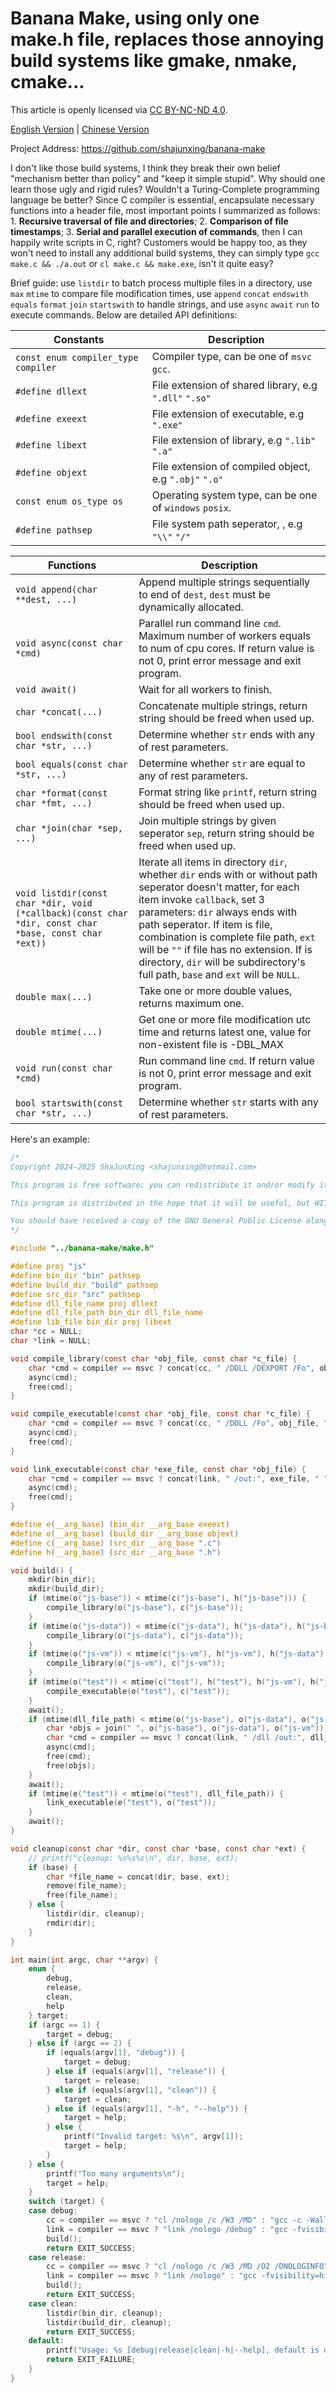 # Banana Make, using only one make.h file, replaces those annoying build systems like gmake, nmake, cmake...

This article is openly licensed via [CC BY-NC-ND 4.0](https://creativecommons.org/licenses/by-nc-nd/4.0/).

[English Version](README.md) | [Chinese Version](README_zhCN.md)

Project Address: <https://github.com/shajunxing/banana-make>

I don't like those build systems, I think they break their own belief "mechanism better than policy" and "keep it simple stupid". Why should one learn those ugly and rigid rules? Wouldn't a Turing-Complete programming language be better? Since C compiler is essential, encapsulate necessary functions into a header file, most important points I summarized as follows: 1. **Recursive traversal of file and directories**; 2. **Comparison of file timestamps**; 3. **Serial and parallel execution of commands**, then I can happily write scripts in C, right? Customers would be happy too, as they won't need to install any additional build systems, they can simply type `gcc make.c && ./a.out` or `cl make.c && make.exe`, isn't it quite easy?

Brief guide: use `listdir` to batch process multiple files in a directory, use `max` `mtime` to compare file modification times, use `append` `concat` `endswith` `equals` `format` `join` `startswith` to handle strings, and use `async` `await` `run` to execute commands. Below are detailed API definitions:

|Constants|Description|
|-|-|
|`const enum compiler_type compiler`|Compiler type, can be one of `msvc` `gcc`.|
|`#define dllext`|File extension of shared library, e.g `".dll"` `".so"`|
|`#define exeext`|File extension of executable, e.g `".exe"`|
|`#define libext`|File extension of library, e.g `".lib"` `".a"`|
|`#define objext`|File extension of compiled object, e.g `".obj"` `".o"`|
|`const enum os_type os`|Operating system type, can be one of `windows` `posix`.|
|`#define pathsep`|File system path seperator, , e.g `"\\"` `"/"`|

|Functions|Description|
|-|-|
|`void append(char **dest, ...)`|Append multiple strings sequentially to end of `dest`, `dest` must be dynamically allocated.|
|`void async(const char *cmd)`|Parallel run command line `cmd`. Maximum number of workers equals to num of cpu cores. If return value is not 0, print error message and exit program.|
|`void await()`|Wait for all workers to finish.|
|`char *concat(...)`|Concatenate multiple strings, return string should be freed when used up.|
|`bool endswith(const char *str, ...)`|Determine whether `str` ends with any of rest parameters.|
|`bool equals(const char *str, ...)`|Determine whether `str` are equal to any of rest parameters.|
|`char *format(const char *fmt, ...)`|Format string like `printf`, return string should be freed when used up.|
|`char *join(char *sep, ...)`|Join multiple strings by given seperator `sep`, return string should be freed when used up.|
|`void listdir(const char *dir, void (*callback)(const char *dir, const char *base, const char *ext))`|Iterate all items in directory `dir`, whether `dir` ends with or without path seperator doesn't matter, for each item invoke `callback`, set 3 parameters: `dir` always ends with path seperator. If item is file, combination is complete file path, `ext` will be `""` if file has no extension. If is directory, `dir` will be subdirectory's full path, `base` and `ext` will be `NULL`.|
|`double max(...)`|Take one or more double values, returns maximum one.|
|`double mtime(...)`|Get one or more file modification utc time and returns latest one, value for non-existent file is -DBL_MAX|
|`void run(const char *cmd)`|Run command line `cmd`. If return value is not 0, print error message and exit program.|
|`bool startswith(const char *str, ...)`|Determine whether `str` starts with any of rest parameters.|

Here's an example:

```c
/*
Copyright 2024-2025 ShaJunXing <shajunxing@hotmail.com>

This program is free software: you can redistribute it and/or modify it under the terms of the GNU General Public License as published by the Free Software Foundation, either version 3 of the License, or (at your option) any later version.

This program is distributed in the hope that it will be useful, but WITHOUT ANY WARRANTY; without even the implied warranty of MERCHANTABILITY or FITNESS FOR A PARTICULAR PURPOSE. See the GNU General Public License for more details.

You should have received a copy of the GNU General Public License along with this program. If not, see <https://www.gnu.org/licenses/>.
*/

#include "../banana-make/make.h"

#define proj "js"
#define bin_dir "bin" pathsep
#define build_dir "build" pathsep
#define src_dir "src" pathsep
#define dll_file_name proj dllext
#define dll_file_path bin_dir dll_file_name
#define lib_file bin_dir proj libext
char *cc = NULL;
char *link = NULL;

void compile_library(const char *obj_file, const char *c_file) {
    char *cmd = compiler == msvc ? concat(cc, " /DDLL /DEXPORT /Fo", obj_file, " ", c_file) : concat(cc, " -D DLL -D EXPORT -o ", obj_file, " ", c_file);
    async(cmd);
    free(cmd);
}

void compile_executable(const char *obj_file, const char *c_file) {
    char *cmd = compiler == msvc ? concat(cc, " /DDLL /Fo", obj_file, " ", c_file) : concat(cc, " -D DLL -o ", obj_file, " ", c_file);
    async(cmd);
    free(cmd);
}

void link_executable(const char *exe_file, const char *obj_file) {
    char *cmd = compiler == msvc ? concat(link, " /out:", exe_file, " ", obj_file, " ", lib_file) : concat(link, " -o ", exe_file, " ", obj_file, " -L", bin_dir, " -l:", dll_file_name);
    async(cmd);
    free(cmd);
}

#define e(__arg_base) (bin_dir __arg_base exeext)
#define o(__arg_base) (build_dir __arg_base objext)
#define c(__arg_base) (src_dir __arg_base ".c")
#define h(__arg_base) (src_dir __arg_base ".h")

void build() {
    mkdir(bin_dir);
    mkdir(build_dir);
    if (mtime(o("js-base")) < mtime(c("js-base"), h("js-base"))) {
        compile_library(o("js-base"), c("js-base"));
    }
    if (mtime(o("js-data")) < mtime(c("js-data"), h("js-data"), h("js-base"))) {
        compile_library(o("js-data"), c("js-data"));
    }
    if (mtime(o("js-vm")) < mtime(c("js-vm"), h("js-vm"), h("js-data"), h("js-base"))) {
        compile_library(o("js-vm"), c("js-vm"));
    }
    if (mtime(o("test")) < mtime(c("test"), h("test"), h("js-vm"), h("js-data"), h("js-base"))) {
        compile_executable(o("test"), c("test"));
    }
    await();
    if (mtime(dll_file_path) < mtime(o("js-base"), o("js-data"), o("js-vm"))) {
        char *objs = join(" ", o("js-base"), o("js-data"), o("js-vm"));
        char *cmd = compiler == msvc ? concat(link, " /dll /out:", dll_file_path, " ", objs) : concat(link, " -shared -o ", dll_file_path, " ", objs);
        async(cmd);
        free(cmd);
        free(objs);
    }
    await();
    if (mtime(e("test")) < mtime(o("test"), dll_file_path)) {
        link_executable(e("test"), o("test"));
    }
    await();
}

void cleanup(const char *dir, const char *base, const char *ext) {
    // printf("cleanup: %s%s%s\n", dir, base, ext);
    if (base) {
        char *file_name = concat(dir, base, ext);
        remove(file_name);
        free(file_name);
    } else {
        listdir(dir, cleanup);
        rmdir(dir);
    }
}

int main(int argc, char **argv) {
    enum {
        debug,
        release,
        clean,
        help
    } target;
    if (argc == 1) {
        target = debug;
    } else if (argc == 2) {
        if (equals(argv[1], "debug")) {
            target = debug;
        } else if (equals(argv[1], "release")) {
            target = release;
        } else if (equals(argv[1], "clean")) {
            target = clean;
        } else if (equals(argv[1], "-h", "--help")) {
            target = help;
        } else {
            printf("Invalid target: %s\n", argv[1]);
            target = help;
        }
    } else {
        printf("Too many arguments\n");
        target = help;
    }
    switch (target) {
    case debug:
        cc = compiler == msvc ? "cl /nologo /c /W3 /MD" : "gcc -c -Wall";
        link = compiler == msvc ? "link /nologo /debug" : "gcc -fvisibility=hidden -fvisibility-inlines-hidden -static -static-libgcc";
        build();
        return EXIT_SUCCESS;
    case release:
        cc = compiler == msvc ? "cl /nologo /c /W3 /MD /O2 /DNOLOGINFO" : "gcc -c -Wall -O3 -DNOLOGINFO";
        link = compiler == msvc ? "link /nologo" : "gcc -fvisibility=hidden -fvisibility-inlines-hidden -static -static-libgcc -s -Wl,--exclude-all-symbols";
        build();
        return EXIT_SUCCESS;
    case clean:
        listdir(bin_dir, cleanup);
        listdir(build_dir, cleanup);
        return EXIT_SUCCESS;
    default:
        printf("Usage: %s [debug|release|clean|-h|--help], default is debug\n", argv[0]);
        return EXIT_FAILURE;
    }
}

```